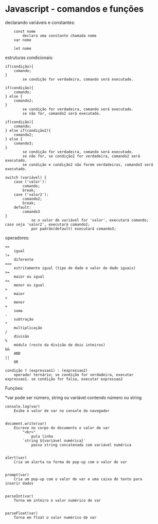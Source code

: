# Javascript - comandos e funções


declarando variáveis e constantes:

	    const nome
    		declara uma constante chamada nome
    	var nome 
		
    	let nome
		

estruturas condicionais:

	if(condição){
		comando;
	}
			se condição for verdadeira, comando será executado.
    
	if(condição){
		comando;
	} else {
		comando2;
	}
			se condição for verdadeira, comando será executado. 
			se não for, comando2 será executado.
    
	if(condição){
		comando;
	} else if(condição2){
		comando2;
	} else {
		comando3;
	}
			se condição for verdadeira, comando será executado.
			se não for, se condição2 for verdadeira, comando2 será executado.
			se condição e condição2 não forem verdadeiras, comando3 será executado.
    
	switch (variável) {
		case ('valor'):
			comando;
			break;
		case ('valor2'): 
			comando2;
			break;
		default:
			comando3
	}
				se o valor de variável for 'valor', executará comando; caso seja 'valor2', executará comando2; 
				por padrão(default) executará comando3;


operadores:
	
	==
		igual
	!=
		diferente
	===
		estritamente igual (tipo de dado e valor do dado iguais)
	>=
		maior ou igual
	<=
		menor ou igual
	>
		maior
	<
		menor
	+
		soma
	-
		subtração
	*
		multiplicação
	/
		divisão
	%
		módulo (resto da divisão de dois inteiros)
	&&
		AND
	||
		OR
	
	condição ? (expressao1) : (expressao2)
		operador ternário; se condição for verdadeira, executar expressao1. se condição for falsa, executar expressao2

Funções: 

*var pode ser número, string ou variável contendo número ou string

	console.log(var) 
		Exibe o valor de var no console do navegador


	document.write(var) 
		Escreve no corpo do documento o valor de var
			"<br>" 
				pula linha
			`string ${variável numérica}` 
				passa string concatenada com variável numérica


	alert(var) 
		Cria um alerta na forma de pop-up com o valor de var


	prompt(var) 
		Cria um pop-up com o valor de var e uma caixa de texto para inserir dados


	parseInt(var) 
		Torna em inteiro o valor numérico de var


	parseFloat(var)
		Torna em float o valor numérico de var
